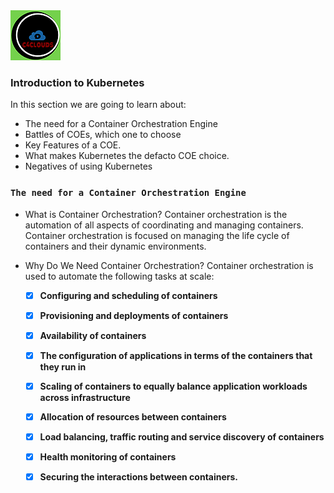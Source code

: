<img src="../images/c4logo.png">

### Introduction to Kubernetes
In this section we are going to learn about:
* The need for a Container Orchestration Engine
* Battles of COEs, which one to choose
* Key Features of a COE.
* What makes Kubernetes the defacto COE choice.
* Negatives of using Kubernetes

### `The need for a Container Orchestration Engine`
- What is Container Orchestration?
  Container orchestration is the automation of all aspects of coordinating and managing containers. Container orchestration is focused on managing the life cycle of containers and their dynamic environments.

- Why Do We Need Container Orchestration?
  Container orchestration is used to automate the following tasks at scale:
  
    - [X] **Configuring and scheduling of containers**
    - [X] **Provisioning and deployments of containers**
    - [X] **Availability of containers**
    - [X] **The configuration of applications in terms of the containers that they run in**
    - [X] **Scaling of containers to equally balance application workloads across infrastructure**
    - [X] **Allocation of resources between containers**
    - [X] **Load balancing, traffic routing and service discovery of containers**
    - [X] **Health monitoring of containers**
    - [X] **Securing the interactions between containers.**

